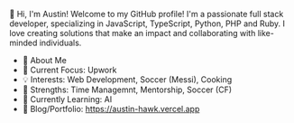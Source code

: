 👋 Hi, I'm Austin!
Welcome to my GitHub profile! I'm a passionate full stack developer, specializing in JavaScript, TypeScript, Python, PHP and Ruby. I love creating solutions that make an impact and collaborating with like-minded individuals.

- 🚀 About Me
- 🎯 Current Focus: Upwork
- 💡 Interests: Web Development, Soccer (Messi), Cooking
- 🌟 Strengths: Time Managemnt, Mentorship, Soccer (CF) 
- 📘 Currently Learning: AI
- 📝 Blog/Portfolio: https://austin-hawk.vercel.app
